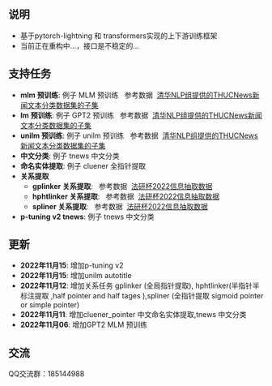 
## 说明
- 基于pytorch-lightning 和 transformers实现的上下游训练框架
- 当前正在重构中...，接口是不稳定的...

## 支持任务
- <strong>mlm 预训练</strong>: 例子 MLM 预训练 &nbsp;&nbsp;参考数据&nbsp;&nbsp;[清华NLP组提供的THUCNews新闻文本分类数据集的子集](https://pan.baidu.com/s/1eS-QZpWbWfKtdQE4uvzBrA?pwd=1234)
- <strong>lm 预训练</strong>: 例子 GPT2 预训练 &nbsp;&nbsp;参考数据&nbsp;&nbsp;[清华NLP组提供的THUCNews新闻文本分类数据集的子集](https://pan.baidu.com/s/1eS-QZpWbWfKtdQE4uvzBrA?pwd=1234)
- <strong>unilm 预训练</strong>: 例子 unilm 预训练 &nbsp;&nbsp;参考数据&nbsp;&nbsp;[清华NLP组提供的THUCNews新闻文本分类数据集的子集](https://pan.baidu.com/s/1eS-QZpWbWfKtdQE4uvzBrA?pwd=1234)
- <strong>中文分类</strong>: 例子 tnews 中文分类 
- <strong>命名实体提取</strong>: 例子 cluener 全指针提取
- <strong>关系提取</strong>
  - <strong>gplinker 关系提取</strong>: &nbsp;&nbsp;参考数据&nbsp;&nbsp;[法研杯2022信息抽取数据](https://github.com/ssbuild/cail2022-info-extract)
  - <strong>hphtlinker 关系提取</strong>: &nbsp;&nbsp;参考数据&nbsp;&nbsp;[法研杯2022信息抽取数据](https://github.com/ssbuild/cail2022-info-extract)
  - <strong>spliner 关系提取</strong>: &nbsp;&nbsp;参考数据&nbsp;&nbsp;[法研杯2022信息抽取数据](https://github.com/ssbuild/cail2022-info-extract)
- <strong>p-tuning v2 tnews</strong>: 例子 tnews 中文分类 
## 更新
- <strong>2022年11月15</strong>: 增加p-tuning v2 
- <strong>2022年11月15</strong>: 增加unilm autotitle
- <strong>2022年11月12</strong>: 增加关系任务 gplinker (全局指针提取), hphtlinker(半指针半标注提取 ,half pointer and half tages ),spliner (全指针提取 sigmoid pointer or simple pointer)
- <strong>2022年11月11</strong>: 增加cluener_pointer 中文命名实体提取,tnews 中文分类
- <strong>2022年11月06</strong>: 增加GPT2 MLM 预训练



## 交流
QQ交流群：185144988
